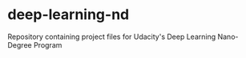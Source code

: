 # deep-learning-nd

Repository containing project files for Udacity's Deep Learning Nano-Degree Program
